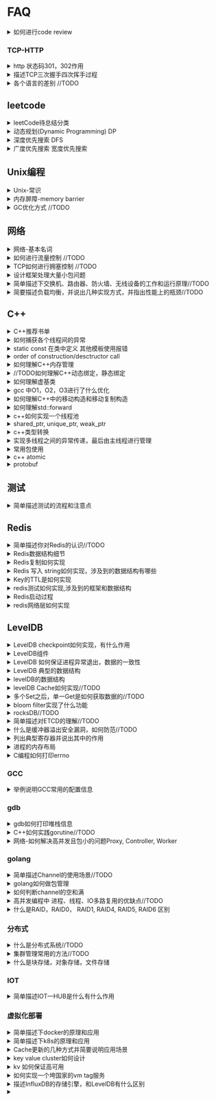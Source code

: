 # FAQ

<details><summary>如何进行code review</summary>

- 代码局部性
- 边界条件是否断
- 是否有资源泄漏

</details>

### TCP-HTTP

<details><summary>http 状态码301，302作用</summary>

- [参考](https://www.jianshu.com/p/93555718732a)
- 1XX 信息性状态码
- 2XX 成功状态码
- 3XX 用户已经移动的文件并且常被包含在头信息中指定的新的地址信息
  - 301 文档在别处，新的地址在头信息中
  - 302 与301相同，只是在头信息中所给的URL是临时的。
- 4XX 用户指定客户端的错误
  - 401 未授权
- 5XX 用户指定服务器的错误
  - 500 服务器内部错误
  - 501 未实现
  - 502 网关错误
  - 503 服务无法获取
  - 504 网关超时
  - 505 不支持的HTTP版本

</details>

<details><summary>描述TCP三次握手四次挥手过程</summary>

#### 三次握手

- client 发送 SYN SEQ=100，(SYN-SEND)
- server接收到 发送SYN SEQ=200， ACK=101 (SYN-RECE)
- client 接收到后发送 ACK=201 established

#### 四次挥手

- client 发送 FIN Seq=4000 进入 FIN_WAIT_1
- server 发送 ACK=4001  进入 CLOSE_WAIT
- client 接收 ACK=4001  进入  FIN_WAIT_2
- server 发送 FIN Seq=5000 ACK=4001 进入  LAST_ACK
- client 接收 FIN 回复ACK Ack=5001 Seq=4001 进入 TIME_WAIT
- server 接收 ACK 进入 CLOSED
- client 经过 2MSL进入 CLOSED

#### TCP报文头

![TCP报文头](z_images/faq.md/z_images-faq.md-2019-04-29-22-01-45.png)
1) 序号：Seq（Sequence Number）序号占32位，用来标识从计算机A发送到计算机B的数据包的序号，计算机发送数据时对此进行标记。
2) 确认号：Ack（Acknowledge Number）确认号占32位，客户端和服务器端都可以发送，Ack = Seq + 1。
3) 标志位：每个标志位占用1Bit，共有6个，分别为 URG、ACK、PSH、RST、SYN、FIN，具体含义如下：
URG：紧急指针（urgent pointer）有效。
ACK：确认序号有效。
PSH：接收方应该尽快将这个报文交给应用层。
RST：重置连接。
SYN：建立一个新连接。
FIN：断开一个连接。
对英文字母缩写的总结：Seq 是 Sequence 的缩写，表示序列；Ack(ACK) 是 Acknowledge 的缩写，表示确认；SYN 是 Synchronous 的缩写，愿意是“同步的”，这里表示建立同步连接；FIN 是 Finish 的缩写，表示完成。

</details>

<details><summary>各个语言的差别 //TODO</summary>

- c 和golang
  - 相同
    - 静态强类型编译语言
  - 不同
    - golang提供了GC
    - 指针操作

</details>

## leetcode

<details><summary>leetCode待总结分类</summary>

- 数组
  - 有序
    - 双指针
    - 反向计算
  - 无序
    - 集合数据结构
    - 打表法
- String
- 树
  - 递归
  - while

- 哈希表
  - 求和
  - 最短路径
- 560 和为K的子数组
- 二分查找
  - 双指针
  - 贪心算法
  - 回溯算法
  - 链表
  - 位运算
  - 堆
  - 图

  - 排序
  - 并查集
  - 分治算法
  - 二叉搜索树
  - 字典树
  - sliding Window
  - 递归
  - 队列
  - Map
  - 拓扑排序
  - Random

</details>

<details><summary>动态规划(Dynamic Programming) DP</summary>

> 若要解一个给定的问题，我们需要先解其不同的部门（子问题），再根据子问题的解以得出原问题的解。<br/>
>确认原问题与子问题、动态规划状态、边界状态结值、状态转移方程等。

- 阶梯步骤
  - 确认原问题和子问题
  - 确认动态规划状态单一
  - 确认边界状态的值
  - 状态转移方程

- 64 Minimum Path Sum
  - dp[i][j] = grid[i][j] + min(dp[i - 1][j], dp[i][j - 1]);
- 118 Pascal's Triangle
  - dp.push_back(max(num[i] + dp[i - 2], dp[i - 1]));
- 119 Pascal's Triangle II
  - res[j] += res[j-1]
- 198 house Robber
  - max(dp[i-2] + nums[i], num[i-1])
- 213 house Robber II
- 爬楼梯
  - n(i) = n(i-1) + n(i-2) (i >= 3)
- 最大字段和

</details>

<details><summary>深度优先搜索 DFS</summary>

1. 首先将根节点放入队列中。
2. 从队列中取出第一个节点，并检验它是否为目标。
   1. 如果找到目标，则结束搜寻并回传结果。
   2. 否则将它某一个尚未检验过的直接子节点加入队列中。
3. 重复步骤2。
4. 如果不存在未检测过的直接子节点。
   1. 将上一级节点加入队列中。
   2. 重复步骤2。
5. 重复步骤4。
6. 若队列为空，表示整张图都检查过了——亦即图中没有欲搜寻的目标。结束搜寻并回传“找不到目标”。

</details>

<details><summary>广度优先搜索 宽度优先搜索</summary>

 1. 首先将根节点放入队列中。
 2. 从队列中取出第一个节点，并检验它是否为目标。
    1. 如果找到目标，则结束搜索并回传结果。
    2. 否则将它所有尚未检验过的直接子节点加入队列中。
 3. 若队列为空，表示整张图都检查过了——亦即图中没有欲搜索的目标。结束搜索并回传“找不到目标”。
 4. 重复步骤2。

 </details>

## Unix编程

<details><summary>Unix-常识</summary>

- 多线程如何跑在多核心上
- 虚拟内存系统的缓存
- 页表
  - 将虚拟页映射到物理页

</details>

<details><summary>内存屏障-memory barrier</summary>

> 主要用处保证内存数据和处理器数据和缓存数据一致性，因为当某个处理器上改变某个变量X时，
> 那么其他处理器的X副本都必须失效，否则将会读取错误的值。大多数现代计算机为了提高性能而
> 采用乱序执行，写操作之后读操作之前插入内存屏障。

</details>

<details><summary>GC优化方式 //TODO</summary></details>

## 网络

<details><summary>网络-基本名词</summary>

> MSS = MTU - sizeof(TCPHDR) - sizeof(IPHDR)
> On receipt of the MSS option the calculation of the size of segmentthat 
>can be sent is:
> SndMaxSegSiz = MIN((MTU - sizeof(TCPHDR) - sizeof(IPHDR)), MSS)
> ![网络延迟](z_images/faq.md/z_images-faq.md-2019-04-17-11-54-07.png)

</details>

<details><summary>如何进行流量控制 //TODO</summary></details>

<details><summary>TCP如何进行拥塞控制 //TODO</summary></details>

</details>

<details><summary>设计框架处理大量小包问题</summary>

> 连接和数据包

- Controller, Proxy, Worker-Group

</details>

<details><summary>简单描述下交换机、路由器、防火墙、无线设备的工作和运行原理//TODO</summary>
</details>

<details><summary>简要描述负载均衡，并说出几种实现方式，并指出性能上的瓶颈//TODO</summary>
</details>

## C++

<details> <summary>C++推荐书单</summary>

- C++ Primer
- STL源码剖析
- effective C++
- More Effective C++
- 深度探索C++对象模型
- C++设计新思维 Modern C++ Design : Generic Programming and Design Patterns Applied
- Exceptional C++ Style中文版

</details>

<details><summary>如何捕获各个线程间的异常</summary>

//TODO

</details>

<details><summary>static const 在类中定义 其他模板使用报错</summary>

</details>

<details><summary>order of construction/desctructor call</summary>

```c++
class C::public B{};
class B::public A{};
class A {};
// constructor C->B->A, destroy A->B->C
```

</details>

<details><summary>如何理解C++内存管理</summary>

> [memory management](http://www.gotw.ca/gotw/009.htm)

</details>

<details><summary>//TODO如何理解C++动态绑定，静态绑定</summary>

> 静态绑定发生在编译期，动态绑定发生在运行期

</details>

<details><summary>如何理解虚基类</summary>

- 虚基类
  - what
    - 让某也类做出声明，愿意共享他的基类,被共享的类称为虚基类(Virtual Base Class)
  - 作用
    - 虚基类的构造函数的调用早于其他非虚基类的构造函数的调用
    - 虚基类的派生类中只保留了一份虚基类的成员。
  - 解决了
    - 继承二义性问题

</details>

<details><summary>gcc 中O1，O2，O3进行了什么优化</summary>

- O1
  - 降低代码大小，可执行代码的运行速度
- O2
  - 提高目标代码的运行速度
- O3
  - 利用现代的CPU中的流水线，Cache等
  - finline-functions      // 采用一些启发式算法对函数进行内联
  - funswitch-loops        // 执行循环unswitch变换
  - fpredictive-commoning  //
  - fgcse-after-reload     //执行全局的共同子表达式消除

</details>

<details><summary>如何理解C++中的移动构造和移动复制构造</summary>

> [doc](https://docs.microsoft.com/en-us/cpp/cpp/move-constructors-and-move-assignment-operators-cpp?view=vs-2017)

```cpp
class_name (class_name &&)
```

- copy costructor

```cpp
class_name (const class_name&)
```

</details>

<details><summary>如何理解std::forward</summary>

- 转发左值为左值或右值
- 转发右值为右值，并禁止转发为左值

</details>

<details><summary>c++如何实现一个线程池</summary>

#### 基本要求

1. 返回异步执行方法
2. 能够查询到当前任务状态
3. 任务数量可控制

#### 提高

- 设计运行时动态调整线程数
- 可以设置线程超时时间
- 增加任务队列长度限制
- 底层用纤程的
- 支持多个线程池合并以复用资源的
- 脱离管程完全从底层实现的（仅以 POSIX 中 Futex 作为同步原语）
- 支持定时任务的
- 支持批量提交的

```c++
/*
* future, packaged_task, lock_guard<std::mutex>, mutex, condition_variable

//from
https://raw.githubusercontent.com/progschj/ThreadPool/master/ThreadPool.h
*/

#ifndef THREAD_POOL_H
#define THREAD_POOL_H

#include <functional>
#include <thread>
#include <vector>
#include <future>
#include <queue>
#include <condition_variable>
#include <mutex>
#include <iostream>


#define MAX_THREAD_NUM 256

class ThreadPool
{
public:
    ThreadPool(const int& maxSize);
    template<class F, class... Args>
    auto enqueue(F&& f, Args&& ... args) -> std::future<typename std::result_of<F(Args...)>::type>;

    ~ThreadPool();

private:
    using Task = std::function<void()>;
    int m_maxSize;
    std::vector<std::thread> m_workers;
    std::queue<std::function<void()>> m_tasks;

    std::mutex m_lock;
    std::condition_variable m_cv;
    bool m_stop;
};

ThreadPool::ThreadPool(const int& maxSize): m_maxSize(maxSize), m_stop(false)
{
    for(auto i = 0; i < maxSize; ++i)
        m_workers.emplace_back(
            [this]
    {
        for(;;)
        {
            std::function<void()> task;
            {
                std::unique_lock<std::mutex> lock(this->m_lock);
                m_cv.wait(lock, [this] {return m_stop || !m_tasks.empty();});

                if(m_stop && m_tasks.empty())
                    return;

                task = std::move(m_tasks.front());
                m_tasks.pop();
            }
            task();
        }
    }
    );
}

// add new work item to the pool
template<class F, class... Args>
auto ThreadPool::enqueue(F&& f, Args&& ... args) -> std::future<typename std::result_of<F(Args...)>::type>
{
    using return_type = typename std::result_of<F(Args...)>::type;

    auto task = std::make_shared<std::packaged_task<return_type()>>
                (std::bind(std::forward<F>(f), std::forward<Args>(args)...));
                // (std::bind(f, args...));

    std::future<return_type> res = task->get_future();
    {
        std::unique_lock<std::mutex> lock(m_lock);

        // don't allow enqueueing after m_stopping the pool
        if(m_stop)
            throw std::runtime_error("enqueue on m_stopped ThreadPool");

        m_tasks.emplace([task]() { (*task)(); });
    }
    m_cv.notify_one();
    return res;
}

// the destructor joins all threads
inline ThreadPool::~ThreadPool()
{
    {
        std::unique_lock<std::mutex> lock(m_lock);
        m_stop = true;
    }
    m_cv.notify_all();

    for(std::thread& worker : m_workers)
        worker.join();
}

#endif


```

</details>

<details><summary>shared_ptr, unique_ptr, weak_ptr</summary>
</details>

<details><summary>c++类型转换</summary>

- 去const属性用const_cast。
- 基本类型转换用static_cast。
- 多态类之间的类型转换用daynamic_cast。
- 不同类型的指针类型转换用reinterpret_cast。

</details>

<details><summary>实现多线程之间的异常传递，最后由主线程进行管理</summary>
//TODO
</details>

<details><summary>常用包使用</summary>

- regex
  - swap, assign, flags, getloc, imbue, mark_count, =
  - regex_match, regex_replace, regex_search
- string
  - [], at, back, front
  - begin, end, rbegin, rend
  - insert, append, pop_back, push_back, replace, erase
  - substr
  - clear, copy
  - compare
  - size, length
  - npos
- vector
  - capacity
  - front, back, at, [], data, assign
  - begin, end, rbegin, rend
  - push_back, pop_back
  - erase
  - reserve, size
- stack
  - top
  - push, pop
  - empty, size
- queue
  - front, back
  - push, pop, emplace
  - empty, size
  - swap
- deque
  - assign
  - front, back, at, []
  - push_back, push_front, pop_back, pop_back
  - empty, size
- list
  - front, back
  - push_back, pop_back, push_front, pop_front, emplace, insert
  - splice
- map
  - at, []
  - begin, cbegin, rbegin, end, cend, rend
  - find, count(key), upper_bound, low_bound
  - insert, emplace, emplace_hit, erase
  - swap, size
- unordered_map
  - at, []
  - begin, cbegin, end, cend
  - find, count(key)
  - insert, emplace, emplace_hit, erase
  - empty, size, clear
- set
  - begin, cbegin, end, cend, rbegin, rend
  - count, find, size, empty
  - emplace, emplace_hit, insert, erase, swap, clear, insert
- unordered_set
- thread
  - detach, join
  - get_id, joinable
  - swap, native_handle, operator=
- this_thread
  - get_id
  - sleep_for, sleep_until
  - yield
- atomic
  - is_lock_free
  - store, load, operator T, exchange
  - compare_exchange_weak, compare_exchange_strong
  - fetch_add, fetch_sub, fetch_and, fetch_or, fetch_xor, operator++, operator--
  - atomic::operator(com. assign.)
- future
  - share
  - get, valid, wait, wait_for, wait_until
  - std::future_status::[ready, timeout, deferred]
- chrono
  - duration, duration_values
  - high_resolution_clock, steady_clock, system_clock
  - time_point
  - functions-> duration_cast, time_point_cast 
  - std::chrono::hours, microseconds, milliseconds, minutes, nanoseconds, seconds
- functional
  - functions -> bind, cref, mem_fn, not1, not2, ref
  - wrapper class-> binary_negate, function, reference_wrapper, unary_negate
  - operator class
    - bit_and, bit_or, bit_xor, divides, equal_to, greater, greater_equal
    - less, less_equal, logical_and, logical_not, logical_or
    - minus, modulus, multiplies, negate, not_equal_to, plus
  - other_class
    - bad_function_call, hash, is_bind_expression, is_placeholder
  - namespaces-> placeholders
  - deprecated
    - binary_function, bind1st, bind2nd, binder1st, binder2nd
    - const_mem_fun1_ref_t, const_mem_fun1_t
    - mem_fun_ref, ptr_fun, mem_fun_t
- memory
  - auto_ptr
    - get, *, ->, =, release, reset
  - auto_ptr_ref
  - shared_ptr
    - =, swap, reset, get, *, ->, bool, use_count, unique, owner_before
    - make_shared
  - weak_ptr
    - =, swap, reset, user_count, expired, lock, owner_before
  - unique_ptr
    - =, get, get_deleter, bool, release, reset, swap, *, ->
  - default_delete
    - ()-> ::delete(ptr), ::delete[](ptr)
- algorithm
  - Non-modifying seq operations
    - all_of, any_of, none_of
    - for_each, find, find_if, find_if_not, find_end, find_first_of, adjacent_find
    - count, count_if, mismatch
    - equal, is_permutation(判断两个容器是否相同)
    - search, search_n
  - modifying sequence operations
    - copy, copy_n, copy_if, copy_backward
    - move, move_backward
    - swap, swap_ranges
    - iter_swap
    - transform
    - replace, replace_if, replace_copy, replace_copy_if
    - fill, fill_n
    - generate, generate_n
    - remove, remote_if, remove_copy, remote_copy_if
    - unique, unique_copy
    - reverse, reverse_copy
    - rotate, rotate_copy
    - random_shuffle, shuffle
  - Partitions
    - is_partitioned, partition, stable_partition
    - partition_copy, partition_point
  - Sort
    - sort, stable_sort, partial_sort, partial_sort_copy
    - is_sorted, is_sorted_until, nth_element
  - Binary Search
    - lower_bound
    - upper_bound
    - equal_range
    - binary_search
  - Merge
    - merge, inplace_merge, includes
    - set_union, set_intersection, set_difference, set_symmetric_difference
  - Heap
    - push_heap, pop_heap, make_heap, sort_heap
    - is_heap, is_heap_util
  - Min/Max
    - min, max, minmax
    - min_element, max_element, minmax_element
  - Other
    - lexicographical_compare
    - next_permutation
    - prev_permutation
- mutex
  - lock, try_lock, unlock, native_handle
  - lock_guard, unique_lock
  - once_falg, adopt_lock_t, defer_lock_t, try_to_lock_t
  - try_lock, lock, call_once
- utility
  - swap
  - make_pair
  - forward
  - move
  - move_if_noexcept
  - declval
- sstream
- cmath
  - abs, ceil, cbrt, round
  - fabs, fmax, fmin, fmod, fdim
  - pow, log, exp
  - sin

</details>

<details><summary>c++ atomic</summary>

```c++
atomic<bool>(false) error, atomic<bool>{false}
```

</details>

<details><summary>protobuf</summary>

> [序列化反序列化使用建议等](https://blog.csdn.net/carson_ho/article/details/70568606)
> Tag-Length-Value的数据保存方式

- 序列化
  - 不同数据类型采用不同的序列化方式，整形采用T-V,没有保存length，减少消息长度。
  - zigzag编码达到无符号数表示有符号数。
  - 嵌套字段, repeated时 packet=true。
- 反序列化
- 优化
  - optional repeated多用
  - field_num 1-15
  - repeated + packet=true
  - 负数使用sint32, sint64

</details>

## 测试

<details><summary>简单描述测试的流程和注意点</summary>

- 数据集、需要测试的代码、测试标准
- 逻辑 性能 可用性

</details>

## Redis

<details><summary>简单描述你对Redis的认识//TODO</summary>

> 单进程多线程

### 数据结构

- sorted set

> skipList 和dict 实现

- sds->string

</details>

<details><summary>Redis数据结构细节</summary>

```c
//sds, 优化返回当前长度和剩余长度复杂度都是O(1)
 struct sdshdr {
   int len;
   int free;
   char buf[];
};
// 返回sdshdr.len
static inline size_t sdslen(const sds s) {
    struct sdshdr *sh = (void*)(s-(sizeof(struct sdshdr)));
    return sh->len;
}

// 返回sdshdr.free
static inline size_t sdsavail(const sds s) {
    struct sdshdr *sh = (void*)(s-(sizeof(struct sdshdr)));
    return sh->free;
}
```
</details>

<details><summary>Redis复制如何实现</summary>

- 旧版本

> 同步-sync和命令传播-command propagate两个操作
> 通信过程:1.从服务器连接到主服务器 发送Sync，2. BGSAVE命令记录RDB，发送快照RDB, 3. 发送缓冲区保存的所有写命令
> 增量同步： 发送命令

- 新版本

> 复制挤压缓冲区,

### 实现细节

```c
//syncWithMaster
//ping auth 准备好解析rdb
void syncWithMaster(aeEventLoop *el, int fd, void *privdata, int mask) {}
 /* ---------------------------------- MASTER -------------------------------- */  
void createReplicationBacklog(void) /* 创建复制积压缓冲区 */  
void resizeReplicationBacklog(long long newsize) /* 调整复制积压缓冲区的大小*/  
void freeReplicationBacklog(void) /* 释放复制积压缓冲区*/  
void feedReplicationBacklog(void *ptr, size_t len) /* 将写命令添加到复制积压缓冲区*/  
void feedReplicationBacklogWithObject(robj *o) /*将写命令添加到复制积压缓冲区，但以对象的格式作为参数 */ 
void replicationFeedSlaves(list *slaves, int dictid, robj **argv, int argc) /* 将主数据库复制到从数据库 */  
void replicationFeedMonitors(redisClient *c, list *monitors, int dictid, robj **argv, int argc) /* 发送数据给monitor监听者 */  
long long addReplyReplicationBacklog(redisClient *c, long long offset) 
/* 将复制积压缓冲区的offset到end的添加client的reply*/
int masterTryPartialResynchronization(redisClient *c) /* 主服务器尝试部分重同步 */  
void syncCommand(redisClient *c) /* 同步命令函数 */  
void replconfCommand(redisClient *c) /* 此函数用于从服务器进行配置复制进程中的执行参数设置 */  
void sendBulkToSlave(aeEventLoop *el, int fd, void *privdata, int mask) /* 给slave发送BULK数据 */  
void updateSlavesWaitingBgsave(int bgsaveerr, int type) /* 此方法将用于后台保存进程快结束时调用，更新slave */        
/* ----------------------------------- SLAVE -------------------------------- */  
void replicationAbortSyncTransfer(void) /* 中止与master的同步操作 */  
void replicationSendNewlineToMaster(void)  
void replicationEmptyDbCallback(void *privdata)  
void readSyncBulkPayload(aeEventLoop *el, int fd, void *privdata, int mask) 
/* 从服务器读取同步的Sync的BULK数据 */  
char *sendSynchronousCommand(int flags, int fd, ...)  /* 从服务器给主服务器进行同步数据的命令和接收相应的回复 */  
int slaveTryPartialResynchronization(int fd) /* 从服务器尝试部分重同步操作 */  
void syncWithMaster(aeEventLoop *el, int fd, void *privdata, int mask) 
/* 与主服务器保持同步，期间包括发送ping命令,身份验证,发送端口信息 */  
int connectWithMaster(void) /* 连接服务器，设置事件回调 syncWithMaster*/  
void undoConnectWithMaster(void) /* 断开与主服务器的连接 */  
int cancelReplicationHandshake(void) /* 当已经存在一个复制进程时，中止一个非阻塞的replication复制的尝试 */  
void replicationSetMaster(char *ip, int port) /* 设置主服务器的ip地址和端口号 */  
void replicationUnsetMaster(void)  
void slaveofCommand(redisClient *c)  
void roleCommand(redisClient *c)  
void replicationSendAck(void) /* 发送ACK包给主服务器 ，告知当前的进程偏移量 */       
/* ---------------------- MASTER CACHING FOR PSYNC -------------------------- */  
void replicationCacheMaster(redisClient *c)  /*缓存主服务器信息 */  
void replicationDiscardCachedMaster(void) /* 当某个从服务器将不会再回复的时候，可以释放掉缓存的主服务器信息 */  
void replicationResurrectCachedMaster(int newfd) /* 将缓存主服务器复活 */       
/* ------------------------- MIN-SLAVES-TO-WRITE  --------------------------- */  
void refreshGoodSlavesCount(void) /*刷新延迟小于阈值的slave的数量*/  
void replicationScriptCacheInit(void)  
void replicationScriptCacheFlush(void)  
void replicationScriptCacheAdd(sds sha1)  
int replicationScriptCacheExists(sds sha1)  
void replicationCron(void) //主从复制的调度中心
```

</details>

<details><summary>Redis 写入 string如何实现，涉及到的数据结构有哪些</summary>

```c

//和redis各种数据对象绑定
typedef struct redisObject {
    unsigned type:4;
    unsigned encoding:4;
    unsigned lru:LRU_BITS; /* LRU time (relative to global lru_clock) or
                            * LFU data (least significant 8 bits frequency
                            * and most significant 16 bits access time). */
    int refcount;
    void *ptr;
} robj;

/* Redis database representation. There are multiple databases identified
 * by integers from 0 (the default database) up to the max configured
 * database. The database number is the 'id' field in the structure. */
typedef struct redisDb {
    dict *dict;                 /* The keyspace for this DB */
    dict *expires;              /* Timeout of keys with a timeout set */
    dict *blocking_keys;        /* Keys with clients waiting for data (BLPOP)*/
    dict *ready_keys;           /* Blocked keys that received a PUSH */
    dict *watched_keys;         /* WATCHED keys for MULTI/EXEC CAS */
    int id;                     /* Database ID */
    long long avg_ttl;          /* Average TTL, just for stats */
    list *defrag_later;         /* List of key names to attempt to defrag one by one, gradually. */
} redisDb;

/* With multiplexing we need to take per-client state.
 * Clients are taken in a linked list. */
typedef struct client {
} client;

//t_string.c
/* SET key value [NX] [XX] [EX <seconds>] [PX <milliseconds>] */
//embstr, sds
void setCommand(client *c){
    int j;
    robj *expire = NULL;
    int unit = UNIT_SECONDS;
    int flags = OBJ_SET_NO_FLAGS;

    for (j = 3; j < c->argc; j++) {
      if()
      {
      } else {
        addReply(c,shared.syntaxerr);
        return;
      }
    }
    c->argv[2] = tryObjectEncoding(c->argv[2]);
    setGenericCommand(c,flags,c->argv[1],c->argv[2],expire,unit,NULL,NULL);

};
void setGenericCommand(client *c, int flags, robj *key, robj *val, robj *expire, int unit, robj *ok_reply, robj *abort_reply) {
  long long milliseconds = 0; /* initialized to avoid any harmness warning */

  if (expire) {
      if (getLongLongFromObjectOrReply(c, expire, &milliseconds, NULL) != C_OK)
          return;
      if (milliseconds <= 0) {
          addReplyErrorFormat(c,"invalid expire time in %s",c->cmd->name);
          return;
      }
      if (unit == UNIT_SECONDS) milliseconds *= 1000;
  }

  if ((flags & OBJ_SET_NX && lookupKeyWrite(c->db,key) != NULL) ||
      (flags & OBJ_SET_XX && lookupKeyWrite(c->db,key) == NULL))
  {
      addReply(c, abort_reply ? abort_reply : shared.nullbulk);
      return;
  }
  setKey(c->db,key,val);
  server.dirty++;
  if (expire) setExpire(c,c->db,key,mstime()+milliseconds);
  notifyKeyspaceEvent(NOTIFY_STRING,"set",key,c->db->id);
  if (expire) notifyKeyspaceEvent(NOTIFY_GENERIC,
      "expire",key,c->db->id);
  addReply(c, ok_reply ? ok_reply : shared.ok);
}

//db.c
/* High level Set operation. This function can be used in order to set
 * a key, whatever it was existing or not, to a new object.
 *
 * 1) The ref count of the value object is incremented.
 * 2) clients WATCHing for the destination key notified.
 * 3) The expire time of the key is reset (the key is made persistent).
 *
 * All the new keys in the database should be created via this interface. */
void setKey(redisDb* db, robj* key, robj* val);
{
  db.addKey();
}

/* Add the key to the DB. It's up to the caller to increment the reference
 * counter of the value if needed.
 *
 * The program is aborted if the key already exists. */
void dbAdd(redisDb* db, robj* key, robj* val){
  soltToKeyAdd(key);
};


void soltToKeyAdd(robj* key){
  //0为Del
  soltToKeyUpdateKey(key, 1);
};

/* Slot to Key API. This is used by Redis Cluster in order to obtain in
 * a fast way a key that belongs to a specified hash slot. This is useful
 * while rehashing the cluster and in other conditions when we need to
 * understand if we have keys for a given hash slot. */
void slotToKeyUpdateKey(robj* key, int add)
{
}

//networking.c
/* Add the object 'obj' string representation to the client output buffer. */
void addReply(client* c, robj* obj){
};


//db.c 通过dict进行判断key是否存在 hashmap
robj* lookupKeyWrite(redisDb* db, robj* key){ };
```

</details>

<details><summary>Key的TTL是如何实现</summary></details>

<details><summary>redis测试如何实现,涉及到的框架和数据结构</summary>

//TODO

</details>

<details><summary>Redis启动过程</summary>


```c
//server.c
int mian()
{

}
```


</details>

<details><summary>redis网络层如何实现</summary>

//TODO
#### 问题

- 连接管理
- 消息处理、解析
- 连接释放

```c
/* networking.c -- Networking and Client related operations */
client *createClient(int fd);
void closeTimedoutClients(void);
void freeClient(client *c);
void freeClientAsync(client *c);
void resetClient(client *c);
void sendReplyToClient(aeEventLoop *el, int fd, void *privdata, int mask);
void *addDeferredMultiBulkLength(client *c);
void setDeferredMultiBulkLength(client *c, void *node, long length);
void processInputBuffer(client *c);
void processInputBufferAndReplicate(client *c);
void acceptHandler(aeEventLoop *el, int fd, void *privdata, int mask);
void acceptTcpHandler(aeEventLoop *el, int fd, void *privdata, int mask);
void acceptUnixHandler(aeEventLoop *el, int fd, void *privdata, int mask);
void readQueryFromClient(aeEventLoop *el, int fd, void *privdata, int mask);
void addReplyString(client *c, const char *s, size_t len);
void AddReplyFromClient(client *c, client *src);
void addReplyBulk(client *c, robj *obj);
void addReplyBulkCString(client *c, const char *s);
void addReplyBulkCBuffer(client *c, const void *p, size_t len);
void addReplyBulkLongLong(client *c, long long ll);
void addReply(client *c, robj *obj);
void addReplySds(client *c, sds s);
void addReplyBulkSds(client *c, sds s);
void addReplyError(client *c, const char *err);
void addReplyStatus(client *c, const char *status);
void addReplyDouble(client *c, double d);
void addReplyHumanLongDouble(client *c, long double d);
void addReplyLongLong(client *c, long long ll);
void addReplyMultiBulkLen(client *c, long length);
void addReplyHelp(client *c, const char **help);
void addReplySubcommandSyntaxError(client *c);
void copyClientOutputBuffer(client *dst, client *src);
size_t sdsZmallocSize(sds s);
size_t getStringObjectSdsUsedMemory(robj *o);
void freeClientReplyValue(void *o);
void *dupClientReplyValue(void *o);
void getClientsMaxBuffers(unsigned long *longest_output_list,
                          unsigned long *biggest_input_buffer);
char *getClientPeerId(client *client);
sds catClientInfoString(sds s, client *client);
sds getAllClientsInfoString(int type);
void rewriteClientCommandVector(client *c, int argc, ...);
void rewriteClientCommandArgument(client *c, int i, robj *newval);
void replaceClientCommandVector(client *c, int argc, robj **argv);
unsigned long getClientOutputBufferMemoryUsage(client *c);
void freeClientsInAsyncFreeQueue(void);
void asyncCloseClientOnOutputBufferLimitReached(client *c);
int getClientType(client *c);
int getClientTypeByName(char *name);
char *getClientTypeName(int class);
void flushSlavesOutputBuffers(void);
void disconnectSlaves(void);
int listenToPort(int port, int *fds, int *count);
void pauseClients(mstime_t duration);
int clientsArePaused(void);
int processEventsWhileBlocked(void);
int handleClientsWithPendingWrites(void);
int clientHasPendingReplies(client *c);
void unlinkClient(client *c);
int writeToClient(int fd, client *c, int handler_installed);
void linkClient(client *c);
void protectClient(client *c);
void unprotectClient(client *c);

#ifdef __GNUC__
void addReplyErrorFormat(client *c, const char *fmt, ...)
    __attribute__((format(printf, 2, 3)));
void addReplyStatusFormat(client *c, const char *fmt, ...)
    __attribute__((format(printf, 2, 3)));
#else
void addReplyErrorFormat(client *c, const char *fmt, ...);
void addReplyStatusFormat(client *c, const char *fmt, ...);
#endif
```

</details>

## LevelDB

<details><summary>LevelDB checkpoint如何实现，有什么作用</summary>

- 从服务器载入RDB文件时，阻塞不处理命令

</details>

<details><summary>LevelDB组件</summary>

> batch, jurnal_log, memDB, ssTable

- sstable
  - 内容
    - datablock
      - restart point
      > 类似于字典树一样，由于每个Restart point存储的都是完整的key值，因此在sstable中进行数据查找时，可以首先利用restart point点的数据进行键值比较，以便于快速定位目标数据所在的区域；
    - filterblock bloom filter
      - filter data
      - filter n offset, base Lg(1Byte)-默认11表示每2kb的数据，创建一个过滤器来存放过滤数据
    - meta index block结构
      - filter block在整个sstable中的索引信息
  - 优势
    - 索引和BloomFilter等元数据可随文件一起创建和销毁，即直接存在文件里，不用加载时动态计算，不用维护更新

</details>
<details><summary>LevelDB 如何保证进程异常退出，数据的一致性</summary>

> 前者中可能存储一个写操作的部分写已经被记载到日志文件中，仍然有部分写未被记录，这种情况下，当数据库重新启动恢复时，读到这条日志记录时，发现数据异常，直接丢弃或退出，实现了写入的原子性保障。后者，写日志已经完成，已经数据未真正持久化，数据库启动恢复时通过redo日志实现数据写入，仍然保障了原子性。[](https://leveldb-handbook.readthedocs.io/zh/latest/_images/batch.jpeg)

</details>

<details><summary>LevelDB 典型的数据结构</summary>

```go
// fileStorage is a file-system backed storage.
type fileStorage struct {
	path     string
	readOnly bool

	mu      sync.Mutex
	flock   fileLock
	slock   *fileStorageLock
	logw    *os.File
	logSize int64
	buf     []byte
	// Opened file counter; if open < 0 means closed.
	open int
	day  int
}

// memStorage is a memory-backed storage.
type memStorage struct {
	mu    sync.Mutex
	slock *memStorageLock
	files map[uint64]*memFile
	meta  FileDesc
}

//memDB
// DB is an in-memory key/value database.
//skiplist
type DB struct {
	cmp comparer.BasicComparer
	rnd *rand.Rand

	mu     sync.RWMutex
	kvData []byte
	// Node data:
	// [0]         : KV offset
	// [1]         : Key length
	// [2]         : Value length
	// [3]         : Height
	// [3..height] : Next nodes
	nodeData  []int
	prevNode  [tMaxHeight]int
	maxHeight int
	n         int
	kvSize    int
}

type dbIter struct {
	util.BasicReleaser
	p          *DB //MEMDB
	slice      *util.Range
	node       int
	forward    bool
	key, value []byte
	err        error
}

//SSDB

```

</details>

<details><summary>levelDB的数据结构</summary>

> 第一层oplog
> 第二层memetable是在内存中
> 磁盘中是sstable，氛围 datablock, metablock

</details>

<details><summary>levelDB Cache如何实现//TODO</summary>

> 通过两个链表和一个hashmap实现

</details>

<details><summary>多个Set之后，单一Get是如何获取数据的//TODO</summary></details>

<details><summary>bloom filter实现了什么功能</summary>

> 二进制向量和一系列随机映射函数,检索一个元素是否在一个集合中.有点空间效率和查询时间远远超过
> 一般算法，有一定的误识别率和删除困难。多个hash函数进行判断，如果有一个不在则元素肯定不在集
> 合中，如果都是1则说并数据在的概率比较大。![说明](z_images/faq.md/z_images-faq.md-2019-04-23-11-03-38.png)

</details>

<details><summary>rocksDB//TODO</summary></details>
  
<details><summary>简单描述对ETCD的理解//TODO</summary></details>

<details><summary>什么是缓冲器溢出安全漏洞，如何防范//TODO</summary></details>

<details><summary>列出典型寄存器并说出其中的作用</summary>

- 数据寄存器
- 指针及变地址寄存器
  - esp 栈指针寄存器
  - sp堆栈指针寄存器
  - bp基地址寄存器
  - si源变址寄存器
  - di目标变址寄存器
- 段寄存器
- 控制寄存器

</details>

<details><summary>进程的内存布局</summary>

```md
高地址
------
stack
------
  ⬇

  ⬆
------
heap
------
bss段（未初始化 initialized to zero by exec）
---------------------
data段  read from program file by exec
-----
代码段
--------------------
低地址

- 栈
> 存储局部、临时变量、函数调用时，存储函数返回指针，用于控制函数的返回。在程序开始时自动分配
>内存，结束时自动释放内存，
```

</details>

<details><summary>C编程如何打印errno</summary>

```c

if(read(fd, buf, 1) == -1)
{
  printf("oh dear, something went wrong with read()! %s \n", strerror(errno));
}

```

</details>

### GCC

<details><summary>举例说明GCC常用的配置信息</summary>

- gcc -I/path -L/path
  - -I /path path to include, gcc will find .h files in this path
  - -L /path contains library files, .a, .so
- 编译-------------
- ggdb
- Wall
  - Wall 允许发出Gcc提供的所有有用的报警信息
- Werror
  - 视警告为错误,出现任何警告就放弃编译
- Wextra
  - 打印额外的警告信息
- w
  - 禁止显示所有警告信息
- ggdb
  - 产生gdb需要的调试信息
- g
  - 可以产生复合操作系统本地格式的调试信息(stabs, coff, xcoff, dwarf2)
- 链接-------------
- Wl,dn
  - 静态链接库, 其他写法-dn, -non_shared, -static, Bstatic
- Wl,dy
  - 动态链接库, -dy, -call_shared, Bdynamic

```bash
//生成.o文件
gcc -c hello.cpp -o hell.o
```

- [lpthread, pthread区别](https://stackoverflow.com/a/23251828/5005060)
- [$<, $@含义](https://stackoverflow.com/a/37701195/5005060)
- [maketutor](http://www.cs.colby.edu/maxwell/courses/tutorials/maketutor/)

</details>

### gdb

<details><summary>gdb如何打印堆栈信息</summary>

- info functions      - 查看执行的函数
- where/bt(backtrace) - 查看当前运行的堆栈
- fream n             - 显示n号帧
- info program        - 查看程序是否在运行，进程号，被暂定的原因
- info threads        - 查看线程信息
- layout asm          - 显示反汇编窗口
- layout src          - 显示源码窗口
- layout              - 分割窗口
- thread thread-id    - 切换到 thread-id

</details>

<details><summary>C++如何实践gorutine//TODO </summary></details>

<details><summary>网络-如何解决高并发且包小的问题Proxy, Controller, Worker</summary>

- Proxy负责包的收，将包放在不同的共享内存中
- Worker 多个worker组成group然后，消费共享内存中的数据
- Controller 负责Proxy，Worker的存在性，存活性检查

</details>

### golang

<details><summary>简单描述Channel的使用场景//TODO</summary>



</details>

<details><summary>golang如何做包管理</summary>

#### //TODOVendor

#### [glide](https://github.com/Masterminds/glide)

```bash

$ glide create                            # Start a new workspace
$ open glide.yaml                         # and edit away!
$ glide get github.com/Masterminds/cookoo # Get a package and add to glide.yaml
$ glide install                           # Install packages and dependencies
# work, work, work
$ go build                                # Go tools work normally
$ glide up                                # Update to newest versions of the package

```

</details>

<details><summary>如何判断channel的空和满</summary>

```golang
ch := make(chan int, 1)
ch <- 1
select {
  case ch <- 2:
  fmt.Println("channel is empty");
  default:
  fmt.Println("channel is full !");
}
```

</details>

<details><summary>高并发编程中 进程、线程、IO多路复用的优缺点//TODO</summary>

- 多线程
  - 特点
    - 独立的虚拟地址空间
    - 控制流显示的使用某种技术，进行进程间通信
    - 共享文件表,不共享用户地址空间，
  - 使用
    - fork 之后 已连接的描述符副本，文件表中的引用计数+1
    - 子进程退出时，已经连接的文件描述符的副本将自动关闭
  - 优势
  - 劣势
    - 多进程间共享数据比较困难，需要IPC，比较慢，开销高
- IO多路复用-(I/O multiplexing)
  - 特点
    - 一个进程的上下文中显示的调用他们自己的逻辑流
    - 所有的程序共享一个地址空间
- 多线程
  - 特点
    - 线程是运行在一个单一进程上下文中的逻辑流，由内核进行调度
    - 共享同一个虚拟地址空间
  - 优势
  - 劣势

</details>

<details><summary>什么是RAID，RAID0， RAID1, RAID4, RAID5, RAID6 区别</summary>

> RAID磁盘冗余阵列edundant Array of Independent Disks, Radi0 两块物理磁盘组成一块逻辑
> 磁盘，RAID1两块物理磁盘实际上是和最小物理磁盘一样大小的逻辑磁盘，raid4四块物理磁盘，一快用
> 于块奇偶校验，raid5奇偶校验分布在各个磁盘上允许一块磁盘损坏，raid6奇偶校验分布在各个磁盘上，
> 允许两个磁盘损坏。

</details>

### 分布式

<details><summary>什么是分布式系统//TODO</summary>

#### 概念

> 分布式系统是由一组通过网络进行通信、为了完成共同的任务而协调工作的计算机节点。多个机器完成计算、
>存储任务，处理更多的数据。带来性能的提升和系统各个分片数据隔离的优势。
>A distributed system is a collection of independent computers that appears to its users as a single coherent system. <Distributed Systems Principles and Paradigms>

#### 挑战

1. 异构机器
2. 普通节点故障,容错性，故障独立性
3. 不可靠的网络
4. CAP 一致性-Consistency，可用性-Availability，分区容错性-Partition tolerance
5. 可拓展性

#### 组成

1. 协调中心
   1. etcd, zk
2. 搜索
3. rpc
4. 日志
5. service
   1. soa，spring，boot，微服务
6. cache
7. 容器
8. 负载均衡
   1. nginx，apache
9. 消息队列
   1. kafka、rabbitMQp、rocketMQ、QSP
   2. 异步处理、应用解耦、流量削峰和消息通讯
10. 实时计算
    1. stom、akka
11. 离线数据平台
    1. hadoop\spark
12. bdproxy
    1. cobar
13. db
    1. mysql、mongo、hBase、orccle
14. 一致性协议
    1. raft

</details>

<details><summary>集群管理常用的方法//TODO</summary></details>

<details><summary>什么是块存储，对象存储，文件存储</summary>

> 扇区->物理块->逻辑快->文件系统<br/>
> 块存储描述的是磁盘，文件存储对应的是文件，对象存储在磁盘上安装对象存储的软件。


</details>

### IOT

<details><summary>简单描述IOT—HUB是什么有什么作用</summary>

> 针对海量设备进行联接、数据采集/转发、远程控制的云服务。
> 数据上报，物模型（属性），时序数据存储和可视化，业务系统调用

</details>

### 虚拟化部署

<details><summary>简单描述下docker的原理和应用</summary>

> Linux Container容器是一种内核虚拟化技术，可以提供轻量级的虚拟化，以便隔离进程和资源,是指
> Linux内核（尤指命名空间以及Cgroup）的一个特性，它允许其他一些沙盒进程运行在一块相对独立的
> 空间，并且能够方便的控制他们的资源调度。<br/>
> docker轻量级的虚拟化技术,提供了轻量级的资源隔离,简洁的一致性部署。<br/>
> CGroups-(container Groups)是将任意进程进行分组化管理的Linux内核功能,其中子系统的概念用
>来做资源隔离,首先挂载子系统，然后才有control group的。比如先挂载memory子系统，然后在
>memory子系统中创建一个cgroup节点，在这个节点中，将需要控制的进程id写入，并且将控制的属性写
>入，这就完成了内存的资源限制。cgroup默认有很多资源组，cpu mem iops,iodbandwide,net,
>device acess等 <br/>
> Lxc是Linux containers的简称，是一种基于容器的操作系统层级的虚拟化技术。借助于namespace
>的隔离机制和cgroup限额功能，LXC提供了一套统一的API和工具来建立和管理container.<br/>
> 使用了aufs-(another union file system)AUFS是一个能透明覆盖一或多个现有文件系统的层状
>文件系统。支持将不同目录挂载到同一个虚拟文件系统下，可以把不同的目录联合在一起，组成一个单一
>的目录。这种是一种虚拟的文件系统，文件系统不用格式化，直接挂载即可。<br/>

- docker涉及到的文件
  - tar(file)<->container
  - image<->container
  - image<->tar(file)

</details>

<details><summary>简单描述下k8s的原理和应用</summary>

- 为什么
- 是什么
- 如何实现

> 主从分布式架构
</details>

<details><summary>Cache更新的几种方式并简要说明应用场景</summary>

#### Cache Aside

> 写的时候标记Cache 为脏，读后加载数据到Cache,调用方加载<br/>
> 先读后写，然后脏数据加载到了Cache中

#### read/write through

> cache命中更新缓存，缓存自己同步的更新数据库。缓存自己更新加载数据和更新数据库

#### write behind Caching / write back

> 更新数据的时候只更新缓存，缓存异步的更新数据。Write back合并同一数据的多次操作。

</details>

<details><summary>key value cluster如何设计</summary>

//TODO

</details>

<details><summary>kv 如何保证高可用</summary>
//TODO
</details>

<details><summary>如何实现一个垮国家的vm tag服务</summary>

#### 要求

- 也无妨可以根据Tag查询机器，可以查询机器上的Tag

</details>

<details><summary>描述InfluxDB的存储引擎，和LevelDB有什么区别</summary>

//TODO

</details>

<details><summary></summary></details>